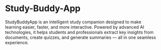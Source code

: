 # Study-Buddy-App
StudyBuddyApp is an intelligent study companion designed to make learning easier, faster, and more interactive. Powered by advanced AI technologies, it helps students and professionals extract key insights from documents, create quizzes, and generate summaries — all in one seamless experience.
